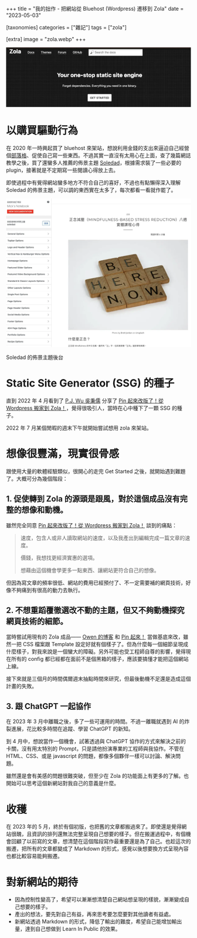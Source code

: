 +++
title = "我的拙作 - 把網站從 Bluehost (Wordpress) 遷移到 Zola"
date = "2023-05-03"

[taxonomies]
categories = ["雜記"]
tags = ["zola"]

[extra]
image = "zola.webp"
+++

![](zola.webp)

<!-- more -->

# 以購買驅動行為

在 2020 年一時興起買了 bluehost 來架站，想說利用金錢的支出來逼迫自己經營個[部落格](https://mickzh.com)、促使自己寫一些東西。不過其實一直沒有太用心在上面，查了幾篇網誌教學之後，買了還蠻多人推薦的佈景主題 [Soledad](https://themeforest.net/item/soledad-multiconcept-blogmagazine-wp-theme/12945398)，根據需求裝了一些必要的 plugin，接著就是不定期寫一些閱讀心得放上去。

即使過程中有覺得網站蠻多地方不符合自己的喜好，不過也有點懶得深入理解 Soledad 的佈景主題，可以調的東西實在太多了，每次都看一看就作罷了。

![](soledad.webp)
<p class="image-caption">Soledad 的佈景主題後台</p>

# Static Site Generator (SSG) 的種子

直到 2022 年 4 月看到了 [P.J. Wu 吳秉儒](https://pinchlime.com/about/) 分享了 [Pin 起來改版了！從 Wordpress 搬家到 Zola！](https://pinchlime.com/blog/rebuilt-pinchlime/)，覺得很吸引人，當時在心中種下了一顆 SSG 的種子。

2022 年 7 月某個閒暇的週末下午就開始嘗試想用 zola 來架站。

# 想像很豐滿，現實很骨感

跟使用大量的軟體經驗類似，很開心的走完 Get Started 之後，就開始遇到難題了。大概可分為幾個階段：

## 1. 促使轉到 Zola 的源頭是跟風，對於這個成品沒有完整的想像和動機。

雖然完全同意 [Pin 起來改版了！從 Wordpress 搬家到 Zola！](https://pinchlime.com/blog/rebuilt-pinchlime/) 談到的痛點：
> 速度，包含人或非人讀取網站的速度，以及我產出到編輯完成一篇文章的速度。
>
> 價錢，我想找更經濟實惠的選項。
>
> 想藉由這個機會學更多一點東西、讓網站更符合自己的想像。

但因為寫文章的頻率很低、網站的費用已經預付了、不一定需要補的網頁技術，好像不夠痛到有很高的動力去執行。

## 2. 不想重蹈覆徹選改不動的主題，但又不夠動機探究網頁技術的細節。

當時嘗試用現有的 Zola 成品—— [Owen 的博客](https://www.owenyoung.com/) 和 [Pin 起來！](https://pinchlime.com/) 當做基底來改，雖然一把 CSS 檔案跟 Template 設定好就有個樣子了。但為什麼每一個細節呈現成什麼樣子，對我來說是一個蠻大的障礙。另外可能也受工程師自尊的影響，覺得現在所有的 config 都已經都在面前不是個黑箱的樣子，應該要搞懂才能把這個網站上線。

接下來就是三個月的時間偶爾週末抽點時間來研究，但最後動機不足還是造成這個計畫的失敗。

## 3. 跟 ChatGPT 一起協作

在 2023 年 3 月中離職之後，多了一些可運用的時間。不過一離職就遇到 AI 的炸裂進展，花比較多時間在追蹤、學習 ChatGPT 的新知。

到 4 月中，想說當作一個機會，試著透過與 ChatGPT 協作的方式來解決之前的卡關，沒有用太特別的 Prompt，只是請他扮演專業的工程師與我協作。不管在 HTML、CSS、或是 javascript 的問題，都像多個夥伴一樣可以討論、解決問題。

雖然還是會有美感的問題很難突破，但至少在 Zola 的功能面上有更多的了解。也開始可以思考這個新網站對我自己的意義是什麼。

# 收穫
在 2023 年的 5 月，終於有個初版，也把舊的文章都搬過來了。即使還是覺得網站很醜，且資訊的排列還無法完整呈現自己想要的樣子。但在搬運過程中，有個機會回顧了以前寫的文章，想清楚在這個階段寫作最重要還是為了自己。也趁這次的搬遷，把所有的文章都變成了 Markdown 的形式，感覺以後想要換方式呈現內容也都比較容易能夠搬遷。

# 對新網站的期待
- 因為控制性變高了，希望可以漸漸想清楚自己網站想呈現的樣貌，漸漸變成自己想要的樣子。
- 產出的想法，要先對自己有益，再來思考要怎麼要對其他讀者有益處。
- 新網站透過 Markdown 的形式，降低了輸出的難度，希望自己能增加輸出量，達到自己想做到 Learn In Public 的效果。

